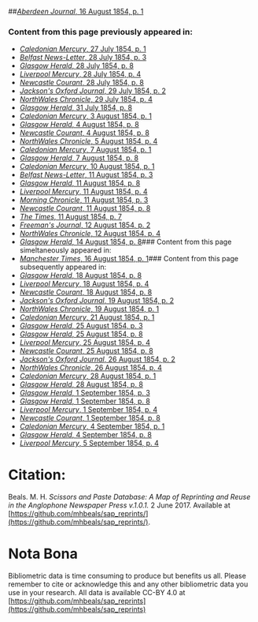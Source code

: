 ##[*Aberdeen Journal*, 16 August 1854, p. 1](https://mhbeals.github.io/sap_html/Aberdeen-Journal/Aberdeen-Journal-16-August-1854-p-1)

### Content from this page previously appeared in:
+ [*Caledonian Mercury*, 27 July 1854, p. 1](https://mhbeals.github.io/sap_html/Caledonian-Mercury/Caledonian-Mercury-27-July-1854-p-1)
+ [*Belfast News-Letter*, 28 July 1854, p. 3](https://mhbeals.github.io/sap_html/Belfast-News-Letter/Belfast-News-Letter-28-July-1854-p-3)
+ [*Glasgow Herald*, 28 July 1854, p. 8](https://mhbeals.github.io/sap_html/Glasgow-Herald/Glasgow-Herald-28-July-1854-p-8)
+ [*Liverpool Mercury*, 28 July 1854, p. 4](https://mhbeals.github.io/sap_html/Liverpool-Mercury/Liverpool-Mercury-28-July-1854-p-4)
+ [*Newcastle Courant*, 28 July 1854, p. 8](https://mhbeals.github.io/sap_html/Newcastle-Courant/Newcastle-Courant-28-July-1854-p-8)
+ [*Jackson's Oxford Journal*, 29 July 1854, p. 2](https://mhbeals.github.io/sap_html/Jackson's-Oxford-Journal/Jackson's-Oxford-Journal-29-July-1854-p-2)
+ [*NorthWales Chronicle*, 29 July 1854, p. 4](https://mhbeals.github.io/sap_html/NorthWales-Chronicle/NorthWales-Chronicle-29-July-1854-p-4)
+ [*Glasgow Herald*, 31 July 1854, p. 8](https://mhbeals.github.io/sap_html/Glasgow-Herald/Glasgow-Herald-31-July-1854-p-8)
+ [*Caledonian Mercury*, 3 August 1854, p. 1](https://mhbeals.github.io/sap_html/Caledonian-Mercury/Caledonian-Mercury-3-August-1854-p-1)
+ [*Glasgow Herald*, 4 August 1854, p. 8](https://mhbeals.github.io/sap_html/Glasgow-Herald/Glasgow-Herald-4-August-1854-p-8)
+ [*Newcastle Courant*, 4 August 1854, p. 8](https://mhbeals.github.io/sap_html/Newcastle-Courant/Newcastle-Courant-4-August-1854-p-8)
+ [*NorthWales Chronicle*, 5 August 1854, p. 4](https://mhbeals.github.io/sap_html/NorthWales-Chronicle/NorthWales-Chronicle-5-August-1854-p-4)
+ [*Caledonian Mercury*, 7 August 1854, p. 1](https://mhbeals.github.io/sap_html/Caledonian-Mercury/Caledonian-Mercury-7-August-1854-p-1)
+ [*Glasgow Herald*, 7 August 1854, p. 8](https://mhbeals.github.io/sap_html/Glasgow-Herald/Glasgow-Herald-7-August-1854-p-8)
+ [*Caledonian Mercury*, 10 August 1854, p. 1](https://mhbeals.github.io/sap_html/Caledonian-Mercury/Caledonian-Mercury-10-August-1854-p-1)
+ [*Belfast News-Letter*, 11 August 1854, p. 3](https://mhbeals.github.io/sap_html/Belfast-News-Letter/Belfast-News-Letter-11-August-1854-p-3)
+ [*Glasgow Herald*, 11 August 1854, p. 8](https://mhbeals.github.io/sap_html/Glasgow-Herald/Glasgow-Herald-11-August-1854-p-8)
+ [*Liverpool Mercury*, 11 August 1854, p. 4](https://mhbeals.github.io/sap_html/Liverpool-Mercury/Liverpool-Mercury-11-August-1854-p-4)
+ [*Morning Chronicle*, 11 August 1854, p. 3](https://mhbeals.github.io/sap_html/Morning-Chronicle/Morning-Chronicle-11-August-1854-p-3)
+ [*Newcastle Courant*, 11 August 1854, p. 8](https://mhbeals.github.io/sap_html/Newcastle-Courant/Newcastle-Courant-11-August-1854-p-8)
+ [*The Times*, 11 August 1854, p. 7](https://mhbeals.github.io/sap_html/The-Times/The-Times-11-August-1854-p-7)
+ [*Freeman's Journal*, 12 August 1854, p. 2](https://mhbeals.github.io/sap_html/Freeman's-Journal/Freeman's-Journal-12-August-1854-p-2)
+ [*NorthWales Chronicle*, 12 August 1854, p. 4](https://mhbeals.github.io/sap_html/NorthWales-Chronicle/NorthWales-Chronicle-12-August-1854-p-4)
+ [*Glasgow Herald*, 14 August 1854, p. 8](https://mhbeals.github.io/sap_html/Glasgow-Herald/Glasgow-Herald-14-August-1854-p-8)### Content from this page simeltaneously appeared in:
+ [*Manchester Times*, 16 August 1854, p. 1](https://mhbeals.github.io/sap_html/Manchester-Times/Manchester-Times-16-August-1854-p-1)### Content from this page subsequently appeared in:
+ [*Glasgow Herald*, 18 August 1854, p. 8](https://mhbeals.github.io/sap_html/Glasgow-Herald/Glasgow-Herald-18-August-1854-p-8)
+ [*Liverpool Mercury*, 18 August 1854, p. 4](https://mhbeals.github.io/sap_html/Liverpool-Mercury/Liverpool-Mercury-18-August-1854-p-4)
+ [*Newcastle Courant*, 18 August 1854, p. 8](https://mhbeals.github.io/sap_html/Newcastle-Courant/Newcastle-Courant-18-August-1854-p-8)
+ [*Jackson's Oxford Journal*, 19 August 1854, p. 2](https://mhbeals.github.io/sap_html/Jackson's-Oxford-Journal/Jackson's-Oxford-Journal-19-August-1854-p-2)
+ [*NorthWales Chronicle*, 19 August 1854, p. 1](https://mhbeals.github.io/sap_html/NorthWales-Chronicle/NorthWales-Chronicle-19-August-1854-p-1)
+ [*Caledonian Mercury*, 21 August 1854, p. 1](https://mhbeals.github.io/sap_html/Caledonian-Mercury/Caledonian-Mercury-21-August-1854-p-1)
+ [*Glasgow Herald*, 25 August 1854, p. 3](https://mhbeals.github.io/sap_html/Glasgow-Herald/Glasgow-Herald-25-August-1854-p-3)
+ [*Glasgow Herald*, 25 August 1854, p. 8](https://mhbeals.github.io/sap_html/Glasgow-Herald/Glasgow-Herald-25-August-1854-p-8)
+ [*Liverpool Mercury*, 25 August 1854, p. 4](https://mhbeals.github.io/sap_html/Liverpool-Mercury/Liverpool-Mercury-25-August-1854-p-4)
+ [*Newcastle Courant*, 25 August 1854, p. 8](https://mhbeals.github.io/sap_html/Newcastle-Courant/Newcastle-Courant-25-August-1854-p-8)
+ [*Jackson's Oxford Journal*, 26 August 1854, p. 2](https://mhbeals.github.io/sap_html/Jackson's-Oxford-Journal/Jackson's-Oxford-Journal-26-August-1854-p-2)
+ [*NorthWales Chronicle*, 26 August 1854, p. 4](https://mhbeals.github.io/sap_html/NorthWales-Chronicle/NorthWales-Chronicle-26-August-1854-p-4)
+ [*Caledonian Mercury*, 28 August 1854, p. 1](https://mhbeals.github.io/sap_html/Caledonian-Mercury/Caledonian-Mercury-28-August-1854-p-1)
+ [*Glasgow Herald*, 28 August 1854, p. 8](https://mhbeals.github.io/sap_html/Glasgow-Herald/Glasgow-Herald-28-August-1854-p-8)
+ [*Glasgow Herald*, 1 September 1854, p. 3](https://mhbeals.github.io/sap_html/Glasgow-Herald/Glasgow-Herald-1-September-1854-p-3)
+ [*Glasgow Herald*, 1 September 1854, p. 8](https://mhbeals.github.io/sap_html/Glasgow-Herald/Glasgow-Herald-1-September-1854-p-8)
+ [*Liverpool Mercury*, 1 September 1854, p. 4](https://mhbeals.github.io/sap_html/Liverpool-Mercury/Liverpool-Mercury-1-September-1854-p-4)
+ [*Newcastle Courant*, 1 September 1854, p. 8](https://mhbeals.github.io/sap_html/Newcastle-Courant/Newcastle-Courant-1-September-1854-p-8)
+ [*Caledonian Mercury*, 4 September 1854, p. 1](https://mhbeals.github.io/sap_html/Caledonian-Mercury/Caledonian-Mercury-4-September-1854-p-1)
+ [*Glasgow Herald*, 4 September 1854, p. 8](https://mhbeals.github.io/sap_html/Glasgow-Herald/Glasgow-Herald-4-September-1854-p-8)
+ [*Liverpool Mercury*, 5 September 1854, p. 4](https://mhbeals.github.io/sap_html/Liverpool-Mercury/Liverpool-Mercury-5-September-1854-p-4)
                    
# Citation: 

Beals. M. H. *Scissors and Paste Database: A Map of Reprinting and Reuse in the Anglophone Newspaper Press v.1.0.1.* 2 June 2017. Available at [https://github.com/mhbeals/sap_reprints/](https://github.com/mhbeals/sap_reprints/). 
                    
# Nota Bona

Bibliometric data is time consuming to produce but benefits us all. Please remember to cite or acknowledge this and any other bibliometric data you use in your research. All data is available CC-BY 4.0 at [https://github.com/mhbeals/sap_reprints](https://github.com/mhbeals/sap_reprints)